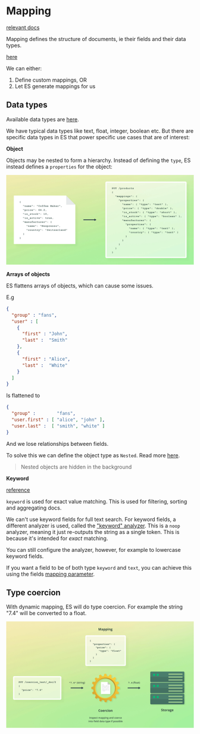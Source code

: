 # Mapping

[relevant docs](https://www.elastic.co/docs/manage-data/data-store/mapping)

Mapping defines the structure of documents, ie their fields and their data types.

[here](/useful-commands)

We can either:

1. Define custom mappings, OR
2. Let ES generate mappings for us

## Data types

Available data types are [here](https://www.elastic.co/docs/reference/elasticsearch/mapping-reference/field-data-types).

We have typical data types like text, float, integer, boolean etc. But there are specific data types in ES that power specific use cases that are of interest:

**Object**

Objects may be nested to form a hierarchy. Instead of defining the `type`, ES instead defines a `properties` for the object:

![objects data type](assets/data-type-objects.png)

**Arrays of objects**

ES flattens arrays of objects, which can cause some issues.

E.g 

```json
{
  "group" : "fans",
  "user" : [
    {
      "first" : "John",
      "last" :  "Smith"
    },
    {
      "first" : "Alice",
      "last" :  "White"
    }
  ]
}
```
Is flattened to 

```json
{
  "group" :        "fans",
  "user.first" : [ "alice", "john" ],
  "user.last" :  [ "smith", "white" ]
}
```
And we lose relationships between fields.

To solve this we can define the object type as `Nested`. Read more [here](https://www.elastic.co/docs/reference/elasticsearch/mapping-reference/nested).

> Nested objects are hidden in the background

**Keyword**

[reference](https://www.elastic.co/docs/reference/elasticsearch/mapping-reference/keyword)

`keyword` is used for exact value matching. This is used for filtering, sorting and aggregating docs.

We can't use keyword fields for full text search. For keyword fields, a different analyzer is used, called the ["keyword" analyzer](https://www.elastic.co/docs/reference/text-analysis/analysis-keyword-analyzer). This is a `noop` analyzer, meaning it just re-outputs the string as a single token. This is because it's intended for *exact* matching.

You can still configure the analyzer, however, for example to lowercase keyword fields.

If you want a field to be of both type `keyword` and `text`, you can achieve this using the fields [mapping parameter](https://www.elastic.co/docs/reference/elasticsearch/mapping-reference/multi-fields).
    
## Type coercion

With dynamic mapping, ES will do type coercion. For example the string "7.4" will be converted to a float.

![](assets/type-coercion.png)


